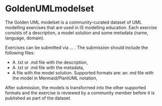 # GoldenUMLmodelset

The Golden UML modelset is a community-curated dataset of UML modelling exercises that are used in IS modelling education. Each exercise consists of a description, a model solution and some metadata (name, language, domain).

Exercises can be submitted via ... . The submission should include the following files:
- A .txt or .md file with the description,
- A .txt or .md file with the metadata,
- A file with the model solution. Supported formats are: an .md file with the model in Mermaid/PlantUML notation, 

After submission, the models is transformed into the other supported formats and the exercise is reviewed by a community member before it is published as part of the dataset.


